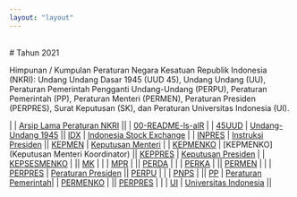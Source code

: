 ```yaml
---
layout: "layout"
---
```


<br>
# Tahun 2021

Himpunan / Kumpulan Peraturan Negara Kesatuan Republik Indonesia (NKRI): Undang Undang Dasar 1945 (UUD 45), Undang Undang (UU), Peraturan Pemerintah Pengganti Undang-Undang (PERPU), Peraturan Pemerintah (PP), Peraturan Menteri (PERMEN), Peraturan Presiden (PERPRES), Surat Keputusan (SK), dan Peraturan Universitas Indonesia (UI).

|                       | [Arsip Lama Peraturan NKRI](https://uu.vlsm.org/) ||                     | [00-README-ls-alR](00-README-ls-alR.md) |
| [45UUD](45UUD/)       | [Undang-Undang 1945](45UUD/)              || [IDX](IDX/)                 | [Indonesia Stock Exchange](IDX/)          |
| [INPRES](INPRES/)              | [Instruksi Presiden](INPRES/)    || [KEPMEN](KEPMEN/)           | [Keputusan Menteri](KEPMEN/) |
| [KEPMENKO](KEPMENKO/) | [KEPMENKO](Keputusan Menteri Koordinator) || [KEPPRES](KEPPRES/)         | [Keputusan Presiden](KEPPRES/)            |
| [KEPSESMENKO](KEPSESMENKO/)    |                                  || [MK](MK/)                   | |
| [MPR](MPR/)                    |                                  || [PERDA](PERDA/)             | |
| [PERKA](PERKA/)                |                                  || [PERMEN](PERMEN/)           | |
| [PERPRES](PERPRES/)            | [Peraturan Presiden](PERPRES/)   || [PERPU](PERPU/)             | |
| [PNPS](PNPS/)                  |                                  || [PP](PP/)                   | [Peraturan Pemerintah](PP/)|
| [PERMENKO](PERMENKO/)          |                                  || [PERPRES](PERPRES/)         | |
| [UI](UI/)                      | [Universitas Indonesia](UI/)     ||

